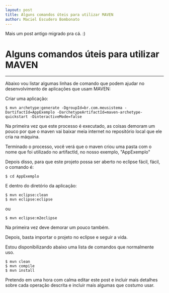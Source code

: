 ```yaml
---
layout: post
title: Alguns comandos úteis para utilizar MAVEN
author: Maciel Escudero Bombonato
---
```


Mais um post antigo migrado pra cá. :)

# Alguns comandos úteis para utilizar MAVEN

--------

Abaixo vou listar algumas linhas de comando que podem ajudar no desenvolvimento de aplicações que usam MAVEN:

Criar uma aplicação:

	$ mvn archetype:generate -DgroupId=br.com.meusistema -DartifactId=AppExemplo -DarchetypeArtifactId=maven-archetype-quickstart -DinteractiveMode=false 

Na primeira vez que este processo é executado, as coisas demoram um pouco por que o maven vai baixar meia internet no repositório local que ele cria na máquina.

Terminado o processo, você verá que o maven criou uma pasta com o nome que foi utilizado no artifactId, no nosso exemplo, "AppExemplo" 

Depois disso, para que este projeto possa ser aberto no eclipse fácil, fácil, o comando é:

	$ cd AppExemplo
	
E dentro do diretório da aplicação: 

	$ mvn eclipse:clean 
	$ mvn eclipse:eclipse 

ou 

	$ mvn eclipse:m2eclipse 

Na primeira vez deve demorar um pouco também.

Depois, basta importar o projeto no eclipse e seguir a vida.

Estou disponibilizando abaixo uma lista de comandos que normalmente uso.

	$ mvn clean
	$ mvn compile
	$ mvn install

Pretendo em uma hora com calma editar este post e incluir mais detalhes sobre cada operação descrita e incluir mais algumas que costumo usar.